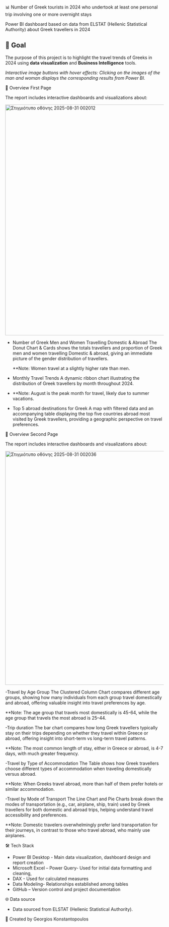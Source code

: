 📊 Number of Greek tourists in 2024 who undertook at least one personal trip involving one or more overnight stays

Power BI dashboard based on data from ELSTAT (Hellenic Statistical Authority) about Greek travellers in 2024

## 🎯 Goal
The purpose of this project is to highlight the travel trends of Greeks in 2024 using **data visualization** and **Business Intelligence** tools.  

*Interactive image buttons with hover effects: Clicking on the images of the man and woman displays the corresponding results from Power BI.*


🔎 Overview First Page

The report includes interactive dashboards and visualizations about:


<img width="1313" height="732" alt="Στιγμιότυπο οθόνης 2025-08-31 002012" src="https://github.com/user-attachments/assets/1fb281f6-e217-4f36-ad32-e501b4b5c743" />


-	Number of Greek Men and Women Travelling Domestic & Abroad
  The Donut Chart & Cards shows the totals travellers and proportion of Greek men and women travelling Domestic & abroad, giving an immediate picture of the gender distribution of travellers.
 	
 	**Note: Women travel at a slightly higher rate than men.
 
-	Monthly Travel Trends A dynamic ribbon chart illustrating the distribution of Greek travellers by month throughout 2024.
-	
  **Note: August is the peak month for travel, likely due to summer vacations.
 	
-	Top 5 abroad destinations for Greek
  A map with filtered data and an accompanying table displaying the top five countries abroad most visited by Greek travellers, providing a geographic perspective on travel preferences.


  

 🔎 Overview Second Page
 
 The report includes interactive dashboards and visualizations about:
 

 <img width="1316" height="742" alt="Στιγμιότυπο οθόνης 2025-08-31 002036" src="https://github.com/user-attachments/assets/66b2af88-4073-4ed9-a646-4d70cd670a24" />
 

 -Travel by Age Group 
 The Clustered Column Chart compares different age groups, showing how many individuals from each group travel domestically and abroad, offering valuable insight into travel preferences by age.
 
 **Note: The age group that travels most domestically is 45-64, while the age group that travels the most abroad is 25–44.
  
-Trip duration 
The bar chart compares how long Greek travellers typically stay on their trips depending on whether they travel within Greece or abroad, offering insight into short-term vs long-term travel patterns.

**Note: The most common length of stay, either in Greece or abroad, is 4-7 days, with much greater frequency.

-Travel by Type of Accommodation
The Table shows how Greek travellers choose different types of accommodation when traveling domestically versus abroad. 

**Note: When Greeks travel abroad, more than half of them prefer hotels or similar accommodation.

-Travel by Mode of Transport
The Line Chart and Pie Charts break down the modes of transportation (e.g., car, airplane, ship, train) used by Greek travellers for both domestic and abroad trips, helping understand travel accessibility and preferences.

**Note: Domestic travelers overwhelmingly prefer land transportation for their journeys, in contrast to those who travel abroad, who mainly use airplanes.

🛠️ Tech Stack

- Power BI Desktop - Main data visualization, dashboard design and report creation
- Microsoft Excel – Power Query- Used for initial data formatting and cleaning,
- DAX - Used for calculated measures
- Data Modeling- Relationships established among tables 
- GitHub – Version control and project documentation

🌐 Data source 
- Data sourced from ELSTAT (Hellenic Statistical Authority).

👤 Created by Georgios Konstantopoulos


















